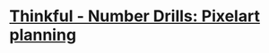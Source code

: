 # [Thinkful - Number Drills: Pixelart planning](https://www.codewars.com/kata/58630e2ae88af44d2b0000ea)